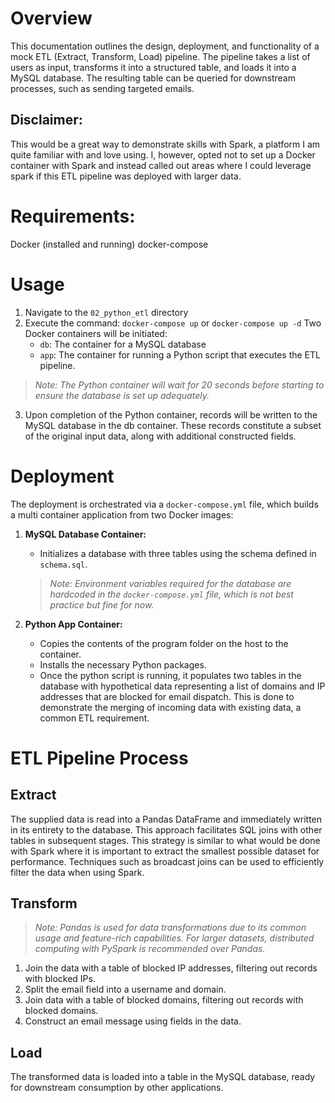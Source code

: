 
# Overview
This documentation outlines the design, deployment, and functionality of a mock ETL (Extract, Transform, Load) pipeline. The pipeline takes a list of users as input, transforms it into a structured table, and loads it into a MySQL database. The resulting table can be queried for downstream processes, such as sending targeted emails.

## Disclaimer:
This would be a great way to demonstrate skills with Spark, a platform I am quite familiar with and love using. I, however, opted not to set up a Docker container with Spark and instead called out areas where I could leverage spark if this ETL pipeline was deployed with larger data. 

# Requirements:
Docker (installed and running)
docker-compose

# Usage

1. Navigate to the `02_python_etl` directory
2. Execute the command: `docker-compose up` or `docker-compose up -d`
Two Docker containers will be initiated:
   - `db`: The container for a MySQL database
   - `app`: The container for running a Python script that executes the ETL pipeline.
> *Note: The Python container will wait for 20 seconds before starting to ensure the database is set up adequately.*
3. Upon completion of the Python container, records will be written to the MySQL database in the db container. These records constitute a subset of the original input data, along with additional constructed fields.

# Deployment

The deployment is orchestrated via a `docker-compose.yml` file, which builds a multi container application from two Docker images:

1. **MySQL Database Container:**
   - Initializes a database with three tables using the schema defined in `schema.sql`.
   >*Note: Environment variables required for the database are hardcoded in the `docker-compose.yml` file, which is not best practice but fine for now.*

2. **Python App Container:**
   - Copies the contents of the program folder on the host to the container.
   - Installs the necessary Python packages.
   - Once the python script is running, it populates two tables in the database with hypothetical data representing a list of domains and IP addresses that are blocked for email dispatch. This is done to demonstrate the merging of incoming data with existing data, a common ETL requirement.

# ETL Pipeline Process

## Extract

The supplied data is read into a Pandas DataFrame and immediately written in its entirety to the database. This approach facilitates SQL joins with other tables in subsequent stages. 
This strategy is similar to what would be done with Spark where it is important to extract the smallest possible dataset for performance. Techniques such as broadcast joins can be used to efficiently filter the data when using Spark.

## Transform

 >*Note: Pandas is used for data transformations due to its common usage and feature-rich capabilities. For larger datasets, distributed computing with PySpark is recommended over Pandas.*

  1. Join the data with a table of blocked IP addresses, filtering out records with blocked IPs.
  2. Split the email field into a username and domain.
  3. Join data with a table of blocked domains, filtering out records with blocked domains.
  4. Construct an email message using fields in the data.

## Load

The transformed data is loaded into a table in the MySQL database, ready for downstream consumption by other applications.

